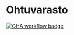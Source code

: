# Ohtuvarasto
[![GHA workflow badge](https://github.com/RGH84/ohtuvarasto/workflows/CI/badge.svg)](https://github.com/RGH84/ohtuvarasto/actions)
